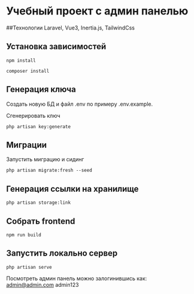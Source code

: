 # Учебный проект с админ панелью

##Технологии
Laravel, Vue3, Inertia.js, TailwindCss

## Установка зависимостей
```
npm install
```
```
composer install
```
## Генерация ключа
Создать новую БД и файл .env по примеру .env.example.

Сгенерировать ключ
```
php artisan key:generate
```

## Миграции
Запустить миграцию и сидинг
```
php artisan migrate:fresh --seed
```

## Генерация ссылки на хранилище
```
php artisan storage:link
```

## Собрать frontend
```
npm run build
```

## Запустить локально сервер
```
php artisan serve
```



Посмотреть админ панель можно залогинившись как:
admin@admin.com
admin123
